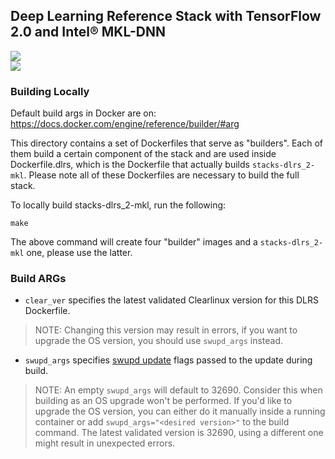 ## Deep Learning Reference Stack with TensorFlow 2.0 and Intel® MKL-DNN

[![](https://images.microbadger.com/badges/image/clearlinux/stacks-dlrs_2-mkl.svg)](https://microbadger.com/images/clearlinux/stacks-dlrs_2-mkl "Get your own image badge on microbadger.com")	
[![](https://images.microbadger.com/badges/version/clearlinux/stacks-dlrs_2-mkl.svg)](https://microbadger.com/images/clearlinux/stacks-dlrs_2-mkl "Get your own version badge on microbadger.com")	

### Building Locally	

Default build args in Docker are on: https://docs.docker.com/engine/reference/builder/#arg	

This directory contains a set of Dockerfiles that serve as "builders". Each of them build a certain component of the stack and are used inside Dockerfile.dlrs, which is the Dockerfile that actually builds `stacks-dlrs_2-mkl`. Please note all of these Dockerfiles are necessary to build the full stack. 	

To locally build stacks-dlrs_2-mkl, run the following:	

```	
make	
```	

The above command will create four "builder" images and a `stacks-dlrs_2-mkl` one, please use the latter.	

### Build ARGs	

* `clear_ver` specifies the latest validated Clearlinux version for this DLRS Dockerfile.	
>NOTE: Changing this version may result in errors, if you want to upgrade the OS version, you should use `swupd_args` instead.	
* `swupd_args` specifies [swupd update](https://github.com/clearlinux/swupd-client/blob/master/docs/swupd.1.rst#options) flags passed to the update during build.	

>NOTE: An empty `swupd_args` will default to 32690. Consider this when building as an OS upgrade won't be performed. If you'd like to upgrade the OS version, you can either do it manually inside a running container or add `swupd_args="<desired version>"` to the build command. The latest validated version is 32690, using a different one might result in unexpected errors.